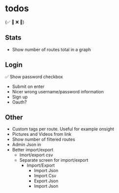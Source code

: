 
# todos
(✅ 🚧 ❌ 🧱)


## Stats

* Show number of routes total in a graph

## Login

✅ Show password checkbox
* Submit on enter
* Nicer wrong username/password information
* Sign up
* Oauth?

## Other

* Custom tags per route. Useful for example onsight
* Pictures and Videos from link
* Show number of filtered routes
* Admin Json in
* Better import/export
    - Imort/export csv
    - Separate screen for import/export
        - Import/Export
            - Import Json
            - Import Csv
            - Export Json
            - Import Json
